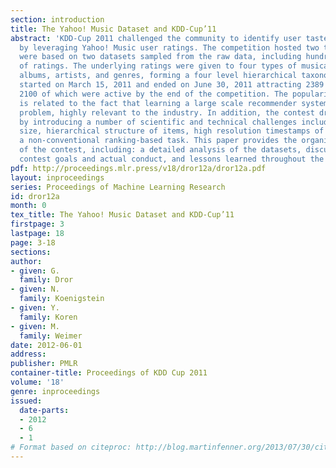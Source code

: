 ```yaml
---
section: introduction
title: The Yahoo! Music Dataset and KDD-Cup’11
abstract: 'KDD-Cup 2011 challenged the community to identify user tastes in music
  by leveraging Yahoo! Music user ratings. The competition hosted two tracks, which
  were based on two datasets sampled from the raw data, including hundreds of millions
  of ratings. The underlying ratings were given to four types of musical items: tracks,
  albums, artists, and genres, forming a four level hierarchical taxonomy. The challenge
  started on March 15, 2011 and ended on June 30, 2011 attracting 2389 participants,
  2100 of which were active by the end of the competition. The popularity of the challenge
  is related to the fact that learning a large scale recommender systems is a generic
  problem, highly relevant to the industry. In addition, the contest drew interest
  by introducing a number of scientific and technical challenges including dataset
  size, hierarchical structure of items, high resolution timestamps of ratings, and
  a non-conventional ranking-based task. This paper provides the organizers’ account
  of the contest, including: a detailed analysis of the datasets, discussion of the
  contest goals and actual conduct, and lessons learned throughout the contest.'
pdf: http://proceedings.mlr.press/v18/dror12a/dror12a.pdf
layout: inproceedings
series: Proceedings of Machine Learning Research
id: dror12a
month: 0
tex_title: The Yahoo! Music Dataset and KDD-Cup’11
firstpage: 3
lastpage: 18
page: 3-18
sections: 
author:
- given: G.
  family: Dror
- given: N.
  family: Koenigstein
- given: Y.
  family: Koren
- given: M.
  family: Weimer
date: 2012-06-01
address: 
publisher: PMLR
container-title: Proceedings of KDD Cup 2011
volume: '18'
genre: inproceedings
issued:
  date-parts:
  - 2012
  - 6
  - 1
# Format based on citeproc: http://blog.martinfenner.org/2013/07/30/citeproc-yaml-for-bibliographies/
---
```

